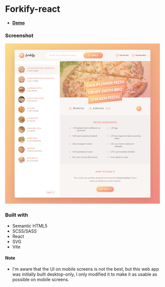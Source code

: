 # Forkify-react

- [**Demo**](https://forkify-r-i.netlify.app/)

### Screenshot

![](screenshots/forkify-screenshot.png)

### Built with

- Semantic HTML5
- SCSS/SASS
- React
- SVG
- Vite

#### Note
- I'm aware that the UI on mobile screens is not the best, but this web app was initially built desktop-only, I only modified it to make it as usable as possible on mobile screens.
